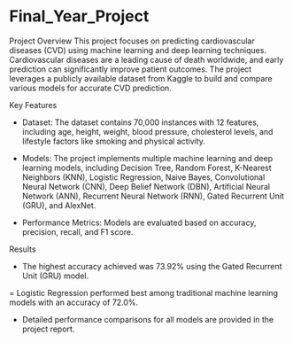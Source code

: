 # Final_Year_Project
Project Overview
This project focuses on predicting cardiovascular diseases (CVD) using machine learning and deep learning techniques. Cardiovascular diseases are a leading cause of death worldwide, and early prediction can significantly improve patient outcomes. The project leverages a publicly available dataset from Kaggle to build and compare various models for accurate CVD prediction.

Key Features
- Dataset: The dataset contains 70,000 instances with 12 features, including age, height, weight, blood pressure, cholesterol levels, and lifestyle factors like smoking and physical activity.

- Models: The project implements multiple machine learning and deep learning models, including Decision Tree, Random Forest, K-Nearest Neighbors (KNN), Logistic Regression, Naive Bayes, Convolutional Neural Network (CNN), Deep Belief Network (DBN), Artificial Neural Network (ANN), Recurrent Neural Network (RNN), Gated Recurrent Unit (GRU), and AlexNet.

- Performance Metrics: Models are evaluated based on accuracy, precision, recall, and F1 score.

Results
- The highest accuracy achieved was 73.92% using the Gated Recurrent Unit (GRU) model.

= Logistic Regression performed best among traditional machine learning models with an accuracy of 72.0%.

- Detailed performance comparisons for all models are provided in the project report.
